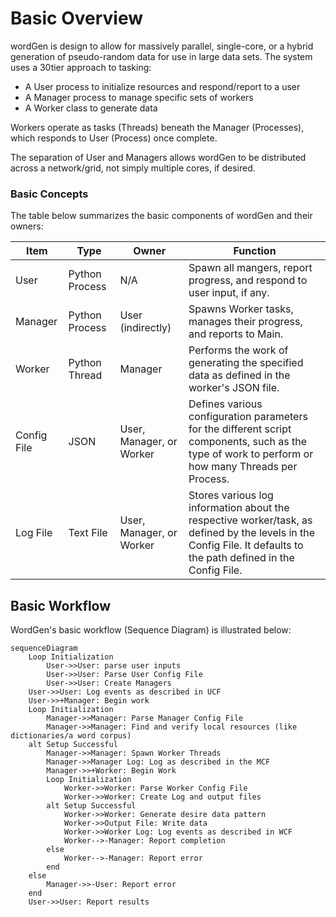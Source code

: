 # Basic Overview
wordGen is design to allow for massively parallel, single-core, or a hybrid generation of pseudo-random data for use in large data sets.  The system uses a 30tier approach to tasking:
 - A User process to initialize resources and respond/report to a user
 - A Manager process to manage specific sets of workers
 - A Worker class to generate data

Workers operate as tasks (Threads) beneath the Manager (Processes), which responds to User (Process) once complete.

The separation of User and Managers allows wordGen to be distributed across a network/grid, not simply multiple cores, if desired.

### Basic Concepts
The table below summarizes the basic components of wordGen and their owners:


| Item | Type | Owner | Function |
| --- | --- | --- | -- |
| User | Python Process | N/A | Spawn all mangers, report progress, and respond to user input, if any. |
| Manager | Python Process | User (indirectly) | Spawns Worker tasks, manages their progress, and reports to Main. |
| Worker | Python Thread | Manager | Performs the work of generating the specified data as defined in the worker's JSON file. |
| Config File | JSON | User, Manager, or Worker | Defines various configuration parameters for the different script components, such as the type of work to perform or how many Threads per Process. |
| Log File | Text File | User, Manager, or Worker | Stores various log information about the respective worker/task, as defined by the levels in the Config File.  It defaults to the path defined in the Config File. |


## Basic Workflow

WordGen's basic workflow (Sequence Diagram) is illustrated below:

```mermaid
sequenceDiagram
    Loop Initialization
        User->>User: parse user inputs
        User->>User: Parse User Config File
        User->>User: Create Managers
    User->>User: Log events as described in UCF
    User->>+Manager: Begin work
    Loop Initialization
        Manager->>Manager: Parse Manager Config File
        Manager->>Manager: Find and verify local resources (like dictionaries/a word corpus)
    alt Setup Successful
        Manager->>Manager: Spawn Worker Threads
        Manager->>Manager Log: Log as described in the MCF
        Manager->>+Worker: Begin Work
        Loop Initialization
            Worker->>Worker: Parse Worker Config File
            Worker->>Worker: Create Log and output files
        alt Setup Successful
            Worker->>Worker: Generate desire data pattern
            Worker->>Output File: Write data
            Worker->>Worker Log: Log events as described in WCF 
            Worker-->-Manager: Report completion
        else
            Worker-->-Manager: Report error
        end
    else
        Manager->>-User: Report error
    end
    User->>User: Report results
```

